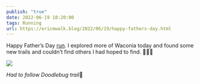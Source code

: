```yaml
---
publish: "true"
date: 2022-06-19 18:20:00
tags: Running
url: https://ericmwalk.blog/2022/06/19/happy-fathers-day.html
---
```


Happy Father’s Day [run](http://www.strava.com/activities/7335444996). I explored more of Waconia today and found some new trails and couldn’t find others I had hoped to find. 🏃🏻‍♂️

![](https://ericmwalk.blog/uploads/2022/c0808d5ffc.jpg)

*Had to follow Doodlebug trail*🐶